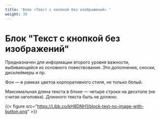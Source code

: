 ```yaml
---
title: 'Блок «Текст с кнопкой без изображений» '
weight: 30
---
```

# Блок "Текст с кнопкой без изображений" 

Предназначен для информации второго уровня важности, выбивающейся из основного повествования. Это дополнения, сноски, дисклеймеры и пр.

Фон — в рамках цветов корпоративного стиля, не только белый.

Максимальная длина текста в блоке — четыре строки на десктопе (не считая заголовка). Длинного текста быть не должно.



{{< figure src="https://i.ibb.co/kH8DNH1/block-text-no-image-with-button.png" >}}



